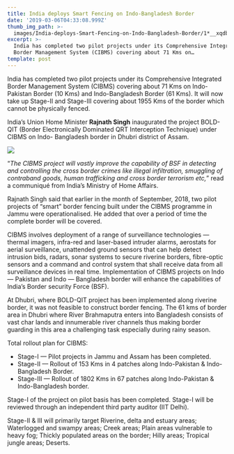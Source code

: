 ```yaml
---
title: India deploys Smart Fencing on Indo-Bangladesh Border
date: '2019-03-06T04:33:08.999Z'
thumb_img_path: >-
  images/India-deploys-Smart-Fencing-on-Indo-Bangladesh-Border/1*__xqdbDpclRu-OIUveNjOw.jpeg
excerpt: >-
  India has completed two pilot projects under its Comprehensive Integrated
  Border Management System (CIBMS) covering about 71 Kms on…
template: post
---
```

India has completed two pilot projects under its Comprehensive Integrated Border Management System (CIBMS) covering about 71 Kms on Indo-Pakistan Border (10 Kms) and Indo-Bangladesh Border (61 Kms). It will now take up Stage-II and Stage-III covering about 1955 Kms of the border which cannot be physically fenced.

India’s Union Home Minister **Rajnath Singh** inaugurated the project BOLD-QIT (Border Electronically Dominated QRT Interception Technique) under CIBMS on Indo- Bangladesh border in Dhubri district of Assam.

![](/images/India-deploys-Smart-Fencing-on-Indo-Bangladesh-Border/1*__xqdbDpclRu-OIUveNjOw.jpeg)

“*The CIBMS project will vastly improve the capability of BSF in detecting and controlling the cross border crimes like illegal infiltration, smuggling of contraband goods, human trafficking and cross border terrorism etc,*” read a communiqué from India’s Ministry of Home Affairs.

Rajnath Singh said that earlier in the month of September, 2018, two pilot projects of “smart” border fencing built under the CIBMS programme in Jammu were operationalised. He added that over a period of time the complete border will be covered.

CIBMS involves deployment of a range of surveillance technologies — thermal imagers, infra-red and laser-based intruder alarms, aerostats for aerial surveillance, unattended ground sensors that can help detect intrusion bids, radars, sonar systems to secure riverine borders, fibre-optic sensors and a command and control system that shall receive data from all surveillance devices in real time. Implementation of CIBMS projects on Indo — Pakistan and Indo — Bangladesh border will enhance the capabilities of India’s Border security Force (BSF).

At Dhubri, where BOLD-QIT project has been implemented along riverine border, it was not feasible to construct border fencing. The 61 kms of border area in Dhubri where River Brahmaputra enters into Bangladesh consists of vast char lands and innumerable river channels thus making border guarding in this area a challenging task especially during rainy season.

Total rollout plan for CIBMS:

*   Stage-I — Pilot projects in Jammu and Assam has been completed.
*   Stage-II — Rollout of 153 Kms in 4 patches along Indo-Pakistan & Indo-Bangladesh Border.
*   Stage-III — Rollout of 1802 Kms in 67 patches along Indo-Pakistan & Indo-Bangladesh border.

Stage-I of the project on pilot basis has been completed. Stage-I will be reviewed through an independent third party auditor (IIT Delhi).

Stage-II & III will primarily target Riverine, delta and estuary areas; Waterlogged and swampy areas; Creek areas; Plain areas vulnerable to heavy fog; Thickly populated areas on the border; Hilly areas; Tropical jungle areas; Deserts.
